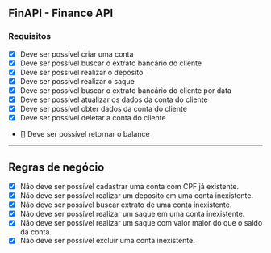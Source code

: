 ## FinAPI - Finance API

### Requisitos

- [X] Deve ser possível criar uma conta
- [X] Deve ser possível buscar o extrato bancário do cliente
- [X] Deve ser possível realizar o depósito
- [X] Deve ser possível realizar o saque
- [X] Deve ser possível buscar o extrato bancário do cliente por data
- [X] Deve ser possível atualizar os dados da conta do cliente
- [X] Deve ser possível obter dados da conta do cliente
- [X] Deve ser possível deletar a conta do cliente
- [] Deve ser possível retornar o balance

---

## Regras de negócio

- [X] Não deve ser possível cadastrar uma conta com CPF já existente.
- [X] Não deve ser possível realizar um deposito em uma conta inexistente.
- [X] Não deve ser possível buscar extrato de uma conta inexistente.
- [X] Não deve ser possível realizar um saque em uma conta inexistente.
- [X] Não deve ser possível realizar um saque com valor maior do que o saldo da conta.
- [X] Não deve ser possível excluir uma conta inexistente.